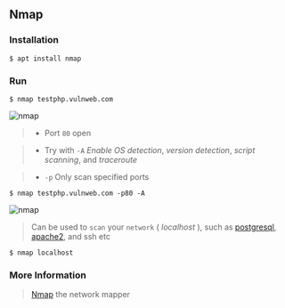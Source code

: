 ## Nmap

### Installation
```
$ apt install nmap
```

### Run
```
$ nmap testphp.vulnweb.com
```

![nmap](https://i.ibb.co/5B8XGYJ/nmap.jpg)

>* Port `80` open

>* Try with `-A` _Enable OS detection_, _version detection_, _script scanning_, and _traceroute_

>* `-p` Only scan specified ports

```
$ nmap testphp.vulnweb.com -p80 -A
```

![nmap](https://i.ibb.co/dGfKLSr/nmap.jpg)

> Can be used to `scan` your `network` ( _localhost_ ), such as [postgresql](../postgresql), [apache2](../apache2), and ssh etc

```
$ nmap localhost
```

### More Information

> [Nmap](https://nmap.org/book/man.html) the network mapper
